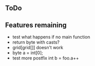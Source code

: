 ## ToDo

## Features remaining

* test what happens if no main function
* return byte with casts?
* grid[grid[]] doesn't work
* byte a = int[0];
* test more postfix int b = foo.a++